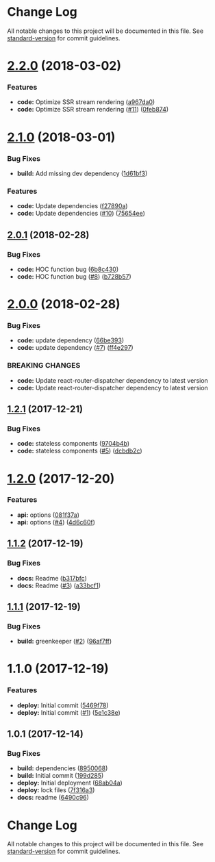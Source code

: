 # Change Log

All notable changes to this project will be documented in this file. See [standard-version](https://github.com/conventional-changelog/standard-version) for commit guidelines.

<a name="2.2.0"></a>
# [2.2.0](https://github.com/adam-26/react-router-dispatcher-metadata/compare/v2.1.0...v2.2.0) (2018-03-02)


### Features

* **code:** Optimize SSR stream rendering ([a967da0](https://github.com/adam-26/react-router-dispatcher-metadata/commit/a967da0))
* **code:** Optimize SSR stream rendering  ([#11](https://github.com/adam-26/react-router-dispatcher-metadata/issues/11)) ([0feb874](https://github.com/adam-26/react-router-dispatcher-metadata/commit/0feb874))



<a name="2.1.0"></a>
# [2.1.0](https://github.com/adam-26/react-router-dispatcher-metadata/compare/v2.0.1...v2.1.0) (2018-03-01)


### Bug Fixes

* **build:** Add missing dev dependency ([1d61bf3](https://github.com/adam-26/react-router-dispatcher-metadata/commit/1d61bf3))


### Features

* **code:** Update dependencies ([f27890a](https://github.com/adam-26/react-router-dispatcher-metadata/commit/f27890a))
* **code:** Update dependencies ([#10](https://github.com/adam-26/react-router-dispatcher-metadata/issues/10)) ([75654ee](https://github.com/adam-26/react-router-dispatcher-metadata/commit/75654ee))



<a name="2.0.1"></a>
## [2.0.1](https://github.com/adam-26/react-router-dispatcher-metadata/compare/v2.0.0...v2.0.1) (2018-02-28)


### Bug Fixes

* **code:** HOC function bug ([6b8c430](https://github.com/adam-26/react-router-dispatcher-metadata/commit/6b8c430))
* **code:** HOC function bug ([#8](https://github.com/adam-26/react-router-dispatcher-metadata/issues/8)) ([b728b57](https://github.com/adam-26/react-router-dispatcher-metadata/commit/b728b57))



<a name="2.0.0"></a>
# [2.0.0](https://github.com/adam-26/react-router-dispatcher-metadata/compare/v1.2.1...v2.0.0) (2018-02-28)


### Bug Fixes

* **code:** update dependency ([66be393](https://github.com/adam-26/react-router-dispatcher-metadata/commit/66be393))
* **code:** update dependency ([#7](https://github.com/adam-26/react-router-dispatcher-metadata/issues/7)) ([ff4e297](https://github.com/adam-26/react-router-dispatcher-metadata/commit/ff4e297))


### BREAKING CHANGES

* **code:** Update react-router-dispatcher dependency to latest version
* **code:** Update react-router-dispatcher dependency to latest version



<a name="1.2.1"></a>
## [1.2.1](https://github.com/adam-26/react-router-dispatcher-metadata/compare/v1.2.0...v1.2.1) (2017-12-21)


### Bug Fixes

* **code:** stateless components ([9704b4b](https://github.com/adam-26/react-router-dispatcher-metadata/commit/9704b4b))
* **code:** stateless components ([#5](https://github.com/adam-26/react-router-dispatcher-metadata/issues/5)) ([dcbdb2c](https://github.com/adam-26/react-router-dispatcher-metadata/commit/dcbdb2c))



<a name="1.2.0"></a>
# [1.2.0](https://github.com/adam-26/react-router-dispatcher-metadata/compare/v1.1.2...v1.2.0) (2017-12-20)


### Features

* **api:** options ([081f37a](https://github.com/adam-26/react-router-dispatcher-metadata/commit/081f37a))
* **api:** options ([#4](https://github.com/adam-26/react-router-dispatcher-metadata/issues/4)) ([4d6c60f](https://github.com/adam-26/react-router-dispatcher-metadata/commit/4d6c60f))



<a name="1.1.2"></a>
## [1.1.2](https://github.com/adam-26/react-router-dispatcher-metadata/compare/v1.1.1...v1.1.2) (2017-12-19)


### Bug Fixes

* **docs:** Readme ([b317bfc](https://github.com/adam-26/react-router-dispatcher-metadata/commit/b317bfc))
* **docs:** Readme ([#3](https://github.com/adam-26/react-router-dispatcher-metadata/issues/3)) ([a33bcf1](https://github.com/adam-26/react-router-dispatcher-metadata/commit/a33bcf1))



<a name="1.1.1"></a>
## [1.1.1](https://github.com/adam-26/react-router-dispatcher-metadata/compare/v1.1.0...v1.1.1) (2017-12-19)


### Bug Fixes

* **build:** greenkeeper ([#2](https://github.com/adam-26/react-router-dispatcher-metadata/issues/2)) ([96af7ff](https://github.com/adam-26/react-router-dispatcher-metadata/commit/96af7ff))



<a name="1.1.0"></a>
# 1.1.0 (2017-12-19)


### Features

* **deploy:** Initial commit ([5469f78](https://github.com/adam-26/react-router-dispatcher-metadata/commit/5469f78))
* **deploy:** Initial commit  ([#1](https://github.com/adam-26/react-router-dispatcher-metadata/issues/1)) ([5e1c38e](https://github.com/adam-26/react-router-dispatcher-metadata/commit/5e1c38e))



<a name="1.0.1"></a>
## 1.0.1 (2017-12-14)


### Bug Fixes

* **build:** dependencies ([8950068](https://github.com/adam-26/react-router-metadata-action/commit/8950068))
* **build:** Initial commit ([199d285](https://github.com/adam-26/react-router-metadata-action/commit/199d285))
* **deploy:** Initial deployment ([68ab04a](https://github.com/adam-26/react-router-metadata-action/commit/68ab04a))
* **deploy:** lock files ([7f316a3](https://github.com/adam-26/react-router-metadata-action/commit/7f316a3))
* **docs:** readme ([6490c96](https://github.com/adam-26/react-router-metadata-action/commit/6490c96))



# Change Log

All notable changes to this project will be documented in this file. See [standard-version](https://github.com/conventional-changelog/standard-version) for commit guidelines.
